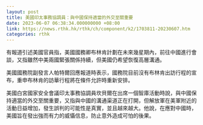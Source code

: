 ```yaml
---
layout: post
title: 美國印太事務協調員：與中國保持適當的外交至關重要
date: 2023-06-07 06:38:34.000000000 +08:00
link: https://news.rthk.hk/rthk/ch/component/k2/1703811-20230607.htm
categories: rthk
---
```


有報道引述美國官員指，美國國務卿布林肯計劃在未來幾星期內，前往中國進行會談，又指雖然中美兩國緊張關係持續，但美國仍希望恢復高層溝通。

美國國務院副發言人帕特爾回應報道時表示，國務院目前沒有布林肯出訪行程的宣布，重申布林肯的訪華行程將在條件允許時重新安排。

美國白宮國家安全會議印太事務協調員坎貝爾在出席一個智庫活動時說，與中國保持適當的外交至關重要，又指與中國的溝通渠道正在打開，但解放軍在美軍附近的活動日益增加，發生誤判的可能性是真實，並且越來越大。他說，在應對中國時，美國旨在發出強而有力的威懾信息，防止意外造成可怕的後果。
